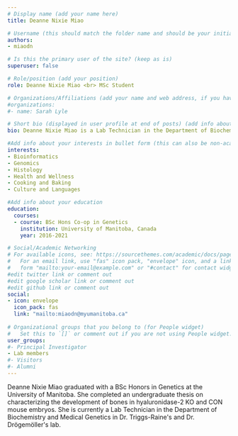 ```yaml
---
# Display name (add your name here)
title: Deanne Nixie Miao

# Username (this should match the folder name and should be your initial and surname)
authors:
- miaodn

# Is this the primary user of the site? (keep as is)
superuser: false

# Role/position (add your position)
role: Deanne Nixie Miao <br> MSc Student

# Organizations/Affiliations (add your name and web address, if you have one)
#organizations:
#- name: Sarah Lyle

# Short bio (displayed in user profile at end of posts) (add info about yourself)
bio: Deanne Nixie Miao is a Lab Technician in the Department of Biochemistry and Medical Genetics at the University of Manitoba. 

#Add info about your interests in bullet form (this can also be non-academic) 
interests:
- Bioinformatics 
- Genomics
- Histology
- Health and Wellness
- Cooking and Baking
- Culture and Languages

#Add info about your education 
education:
  courses:
  - course: BSc Hons Co-op in Genetics
    institution: University of Manitoba, Canada
    year: 2016-2021

# Social/Academic Networking
# For available icons, see: https://sourcethemes.com/academic/docs/page-builder/#icons
#   For an email link, use "fas" icon pack, "envelope" icon, and a link in the
#   form "mailto:your-email@example.com" or "#contact" for contact widget.
#edit twitter link or comment out
#edit google scholar link or comment out
#edit github link or comment out
social:
- icon: envelope
  icon_pack: fas
  link: "mailto:miaodn@myumanitoba.ca"
  
# Organizational groups that you belong to (for People widget)
#   Set this to `[]` or comment out if you are not using People widget.
user_groups:
#- Principal Investigator
- Lab members
#- Visitors
#- Alumni
---
```


Deanne Nixie Miao graduated with a BSc Honors in Genetics at the University of Manitoba. She completed an undergraduate thesis on characterizing the development of bones in hyaluronidase-2 KO and CON mouse embryos. She is currently a Lab Technician in the Department of Biochemistry and Medical Genetics in Dr. Triggs-Raine's and Dr. Drögemöller's lab.
